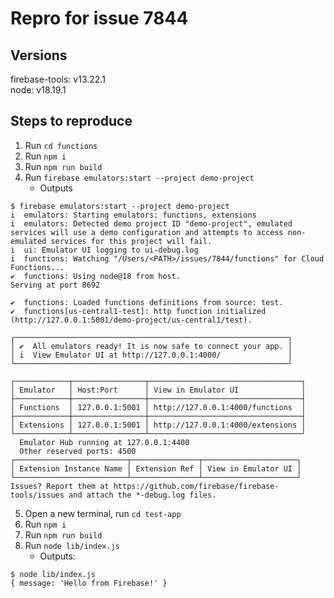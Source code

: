 # Repro for issue 7844

## Versions

firebase-tools: v13.22.1<br>
node: v18.19.1<br>

## Steps to reproduce

1. Run `cd functions`
2. Run `npm i`
3. Run `npm run build`
4. Run `firebase emulators:start --project demo-project`
   - Outputs

```
$ firebase emulators:start --project demo-project
i  emulators: Starting emulators: functions, extensions
i  emulators: Detected demo project ID "demo-project", emulated services will use a demo configuration and attempts to access non-emulated services for this project will fail.
i  ui: Emulator UI logging to ui-debug.log
i  functions: Watching "/Users/<PATH>/issues/7844/functions" for Cloud Functions...
✔  functions: Using node@18 from host.
Serving at port 8692

✔  functions: Loaded functions definitions from source: test.
✔  functions[us-central1-test]: http function initialized (http://127.0.0.1:5001/demo-project/us-central1/test).

┌─────────────────────────────────────────────────────────────┐
│ ✔  All emulators ready! It is now safe to connect your app. │
│ i  View Emulator UI at http://127.0.0.1:4000/               │
└─────────────────────────────────────────────────────────────┘

┌────────────┬────────────────┬──────────────────────────────────┐
│ Emulator   │ Host:Port      │ View in Emulator UI              │
├────────────┼────────────────┼──────────────────────────────────┤
│ Functions  │ 127.0.0.1:5001 │ http://127.0.0.1:4000/functions  │
├────────────┼────────────────┼──────────────────────────────────┤
│ Extensions │ 127.0.0.1:5001 │ http://127.0.0.1:4000/extensions │
└────────────┴────────────────┴──────────────────────────────────┘
  Emulator Hub running at 127.0.0.1:4400
  Other reserved ports: 4500
┌─────────────────────────┬───────────────┬─────────────────────┐
│ Extension Instance Name │ Extension Ref │ View in Emulator UI │
└─────────────────────────┴───────────────┴─────────────────────┘
Issues? Report them at https://github.com/firebase/firebase-tools/issues and attach the *-debug.log files.
```

5. Open a new terminal, run `cd test-app`
6. Run `npm i`
7. Run `npm run build`
8. Run `node lib/index.js`
   - Outputs:

```
$ node lib/index.js
{ message: 'Hello from Firebase!' }
```
